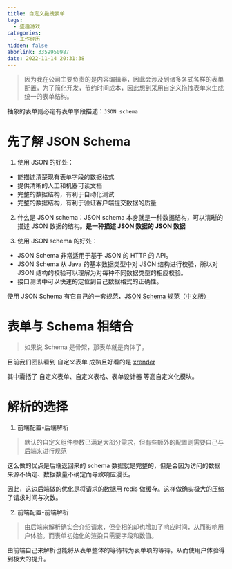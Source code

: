 ```yaml
---
title: 自定义拖拽表单
tags:
  - 盛趣游戏
categories:
  - 工作经历
hidden: false
abbrlink: 3359950987
date: 2022-11-14 20:31:38
---
```


> 因为我在公司主要负责的是内容编辑器，因此会涉及到诸多各式各样的表单配置，为了简化开发，节约时间成本，因此想到采用自定义拖拽表单来生成统一的表单结构。

抽象的表单则必定有表单字段描述：`JSON schema`

# 先了解 JSON Schema

1. 使用 JSON 的好处：
  - 能描述清楚现有表单字段的数据格式
  - 提供清晰的人工和机器可读文档
  - 完整的数据结构，有利于自动化测试
  - 完整的数据结构，有利于验证客户端提交数据的质量

2. 什么是 JSON schema：JSON schema 本身就是一种数据结构，可以清晰的描述 JSON 数据的结构。**是一种描述 JSON 数据的 JSON 数据**

3. 使用 JSON schema 的好处：
  - JSON Schema 非常适用于基于 JSON 的 HTTP 的 API。
  - JSON Schema 从 Java 的基本数据类型中对 JSON 结构进行校验，所以对 JSON 结构的校验可以理解为对每种不同数据类型的相应校验。
  - 接口测试中可以快速的定位到自己数据格式的正确性。

使用 JSON Schema 有它自己的一套规范，[JSON Schema 规范（中文版）](https://json-schema.apifox.cn/)

# 表单与 Schema 相结合

> 如果说 Schema 是骨架，那表单就是肉体了。

目前我们团队看到 自定义表单 成熟且好看的是 [xrender](https://xrender.fun/form-render)

其中囊括了 自定义表单、自定义表格、表单设计器 等高自定义化模块。

# 解析的选择

1. 前端配置-后端解析

> 默认的自定义组件参数已满足大部分需求，但有些额外的配置则需要自己与后端来进行规范

这么做的优点是后端返回来的 schema 数据就是完整的，但是会因为访问的数据来源不确定、数据数量不确定而导致响应漫长。

因此，这边后端做的优化是将请求的数据用 redis 做缓存。这样做确实极大的压缩了请求时间与次数。

2. 前端配置-前端解析

> 由后端来解析确实会介绍请求，但变相的却也增加了响应时间，从而影响用户体验。而表单初始化的渲染只需要字段和数值。

由前端自己来解析也能将从表单整体的等待转为表单项的等待。从而使用户体验得到极大的提升。